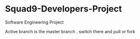 # Squad9-Developers-Project
Software Engineering Project 

Active branch is the master branch . switch there and pull or fork
